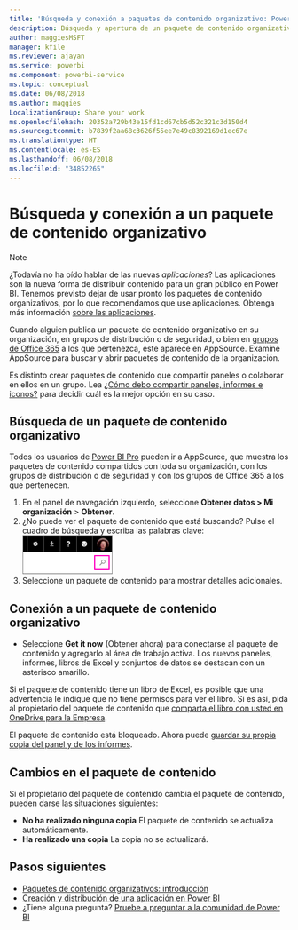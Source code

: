 ```yaml
---
title: 'Búsqueda y conexión a paquetes de contenido organizativo: Power BI'
description: Búsqueda y apertura de un paquete de contenido organizativo en Power BI
author: maggiesMSFT
manager: kfile
ms.reviewer: ajayan
ms.service: powerbi
ms.component: powerbi-service
ms.topic: conceptual
ms.date: 06/08/2018
ms.author: maggies
LocalizationGroup: Share your work
ms.openlocfilehash: 20352a729b43e15fd1cd67cb5d52c321c3d150d4
ms.sourcegitcommit: b7839f2aa68c3626f55ee7e49c8392169d1ec67e
ms.translationtype: HT
ms.contentlocale: es-ES
ms.lasthandoff: 06/08/2018
ms.locfileid: "34852265"
---
```

# <a name="find-and-connect-to-an-organizational-content-pack"></a>Búsqueda y conexión a un paquete de contenido organizativo
> [!NOTE]
> ¿Todavía no ha oído hablar de las nuevas *aplicaciones*? Las aplicaciones son la nueva forma de distribuir contenido para un gran público en Power BI. Tenemos previsto dejar de usar pronto los paquetes de contenido organizativos, por lo que recomendamos que use aplicaciones. Obtenga más información [sobre las aplicaciones](service-install-use-apps.md).
> 
> 

Cuando alguien publica un paquete de contenido organizativo en su organización, en grupos de distribución o de seguridad, o bien en [grupos de Office 365](https://support.office.com/article/Create-a-group-in-Office-365-7124dc4c-1de9-40d4-b096-e8add19209e9) a los que pertenezca, este aparece en AppSource.  Examine AppSource para buscar y abrir paquetes de contenido de la organización.

Es distinto crear paquetes de contenido que compartir paneles o colaborar en ellos en un grupo. Lea [¿Cómo debo compartir paneles, informes e iconos?](service-how-to-collaborate-distribute-dashboards-reports.md) para decidir cuál es la mejor opción en su caso.

## <a name="find-an-organizational-content-pack"></a>Búsqueda de un paquete de contenido organizativo
Todos los usuarios de [Power BI Pro](https://powerbi.microsoft.com/pricing) pueden ir a AppSource, que muestra los paquetes de contenido compartidos con toda su organización, con los grupos de distribución o de seguridad y con los grupos de Office 365 a los que pertenecen.  

1. En el panel de navegación izquierdo, seleccione **Obtener datos \> Mi organización** \> **Obtener**.
2. ¿No puede ver el paquete de contenido que está buscando? Pulse el cuadro de búsqueda y escriba las palabras clave:  
    ![](media/service-organizational-content-pack-find-and-open/cp_searchbox.png)
3. Seleccione un paquete de contenido para mostrar detalles adicionales.

## <a name="connect-to-an-organizational-content-pack"></a>Conexión a un paquete de contenido organizativo
* Seleccione **Get it now** (Obtener ahora) para conectarse al paquete de contenido y agregarlo al área de trabajo activa. Los nuevos paneles, informes, libros de Excel y conjuntos de datos se destacan con un asterisco amarillo.

Si el paquete de contenido tiene un libro de Excel, es posible que una advertencia le indique que no tiene permisos para ver el libro. Si es así, pida al propietario del paquete de contenido que [comparta el libro con usted en OneDrive para la Empresa](https://support.office.com/en-us/article/Share-documents-or-folders-in-Office-365-1fe37332-0f9a-4719-970e-d2578da4941c). 

El paquete de contenido está bloqueado. Ahora puede [guardar su propia copia del panel y de los informes](service-organizational-content-pack-copy-refresh-access.md). 

## <a name="changes-to-the-content-pack"></a>Cambios en el paquete de contenido
Si el propietario del paquete de contenido cambia el paquete de contenido, pueden darse las situaciones siguientes: 

* **No ha realizado ninguna copia** El paquete de contenido se actualiza automáticamente.
* **Ha realizado una copia** La copia no se actualizará. 

## <a name="next-steps"></a>Pasos siguientes
* [Paquetes de contenido organizativos: introducción](service-organizational-content-pack-introduction.md)  
* [Creación y distribución de una aplicación en Power BI](service-create-distribute-apps.md)
* ¿Tiene alguna pregunta? [Pruebe a preguntar a la comunidad de Power BI](http://community.powerbi.com/)

